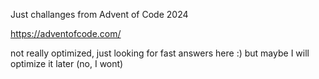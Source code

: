 Just challanges from Advent of Code 2024

https://adventofcode.com/


not really optimized, just looking for fast answers here :)
but maybe I will optimize it later (no, I wont)